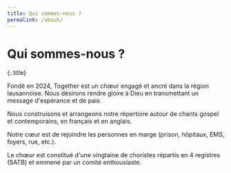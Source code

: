 ```yaml
---
title: Qui sommes-nous ?
permalink: /about/
---
```


# Qui sommes-nous ?
{:.title}

Fondé en 2024, Together est un chœur engagé et ancré dans la région lausannoise.
Nous désirons rendre gloire à Dieu en transmettant un message d'espérance et de paix.

Nous construisons et arrangeons notre répertoire autour de chants gospel et contemporains, en français et en anglais.

Notre cœur est de rejoindre les personnes en marge (prison, hôpitaux, EMS, foyers, rue, etc.).

Le chœur est constitué d'une vingtaine de choristes répartis en 4 registres (SATB) et emmené par un comité enthousiaste.
